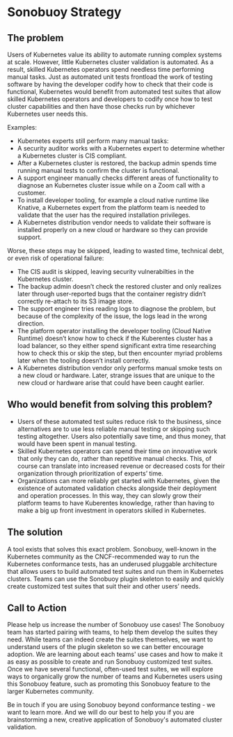 # Sonobuoy Strategy

## The problem
Users of Kubernetes value its ability to automate running complex systems at scale. However, little Kubernetes cluster validation is automated. As a result, skilled Kubernetes operators spend needless time performing manual tasks. Just as automated unit tests frontload the work of testing software by having the developer codify how to check that their code is functional, Kubernetes would benefit from automated test suites that allow skilled Kubernetes operators and developers to codify once how to test cluster capabilities and then have those checks run by whichever Kubernetes user needs this.

Examples:
 - Kubernetes experts still perform many manual tasks:
 - A security auditor works with a Kubernetes expert to determine whether a Kubernetes cluster is CIS compliant.
 - After a Kubernetes cluster is restored, the backup admin spends time running manual tests to confirm the cluster is functional.
 - A support engineer manually checks different areas of functionality to diagnose an Kubernetes cluster issue while on a Zoom call with a customer.
 - To install developer tooling, for example a cloud native runtime like Knative, a Kubernetes expert from the platform team is needed to validate that the user has the required installation privileges.
 - A Kubernetes distribution vendor needs to validate their software is installed properly on a new cloud or hardware so they can provide support.

Worse, these steps may be skipped, leading to wasted time, technical debt, or even risk of operational failure:

 - The CIS audit is skipped, leaving security vulnerabilties in the Kubernetes cluster.
 - The backup admin doesn’t check the restored cluster and only realizes later through user-reported bugs that the container registry didn’t correctly re-attach to its S3 image store.
 - The support engineer tries reading logs to diagnose the problem, but because of the complexity of the issue, the logs lead in the wrong direction.
 - The platform operator installing the developer tooling (Cloud Native Runtime) doesn’t know how to check if the Kuberentes cluster has a load balancer, so they either spend significant extra time researching how to check this or skip the step, but then encounter myriad problems later when the tooling doesn’t install correctly.
 - A Kubernetes distribution vendor only performs manual smoke tests on a new cloud or hardware. Later, strange issues that are unique to the new cloud or hardware arise that could have been caught earlier.

## Who would benefit from solving this problem?
 - Users of these automated test suites reduce risk to the business, since alternatives are to use less reliable manual testing or skipping such testing altogether. Users also potentially save time, and thus money, that would have been spent in manual testing.
 - Skilled Kubernetes operators can spend their time on innovative work that only they can do, rather than repetitive manual checks. This, of course can translate into increased revenue or decreased costs for their organization through prioritization of experts’ time.
 - Organizations can more reliably get started with Kubernetes, given the existence of automated validation checks alongside their deployment and operation processes.  In this way, they can slowly grow their platform teams to have Kuberentes knowledge, rather than having to make a big up front investment in operators skilled in Kubernetes.

## The solution
A tool exists that solves this exact problem. Sonobuoy, well-known in the Kubernetes community as the CNCF-recommended way to run the Kubernetes conformance tests, has an underused pluggable architecture that allows users to build automated test suites and run them in Kubernetes clusters. Teams can use the Sonobuoy plugin skeleton to easily and quickly create customized test suites that suit their and other users’ needs.

## Call to Action

Please help us increase the number of Sonobuoy use cases!
The Sonobuoy team has started pairing with teams, to help them develop the suites they need.
While teams can indeed create the suites themselves, we want to understand users of the plugin skeleton so we can better encourage adoption.
We are learning about each teams' use cases and how to make it as easy as possible to create and run Sonobuoy customized test suites.
Once we have several functional, often-used test suites, we will explore ways to organically grow the number of teams and Kubernetes users using this Sonobuoy feature, such as promoting this Sonobuoy feature to the larger Kubernetes community. 

Be in touch if you are using Sonobuoy beyond conformance testing - we want to learn more. And we will do our best to help you if you are brainstorming a new, creative application of Sonobuoy's automated cluster validation.
